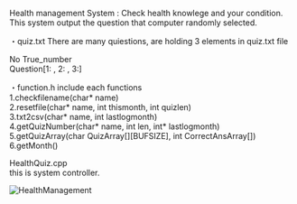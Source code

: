Health management System : Check health knowlege and your condition. \
This system output the question that computer randomly selected.

・quiz.txt
There are many quiestions, are holding 3 elements in quiz.txt file

No True_number \
Question[1: , 2: , 3:]

・function.h
include each functions  
1.checkfilename(char* name)  
2.resetfile(char* name, int thismonth, int quizlen)  
3.txt2csv(char* name, int lastlogmonth)  
4.getQuizNumber(char* name, int len, int* lastlogmonth)  
5.getQuizArray(char QuizArray[][BUFSIZE], int CorrectAnsArray[])   
6.getMonth()  


HealthQuiz.cpp \
this is system controller.

![HealthManagement](https://user-images.githubusercontent.com/75316867/107142349-b42cfc00-6971-11eb-85e8-598f1fb2fadf.png)
